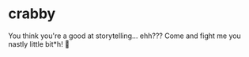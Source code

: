 # crabby
You think you're a good at storytelling... ehh??? Come and fight me you nastly little bit*h! :crab:
